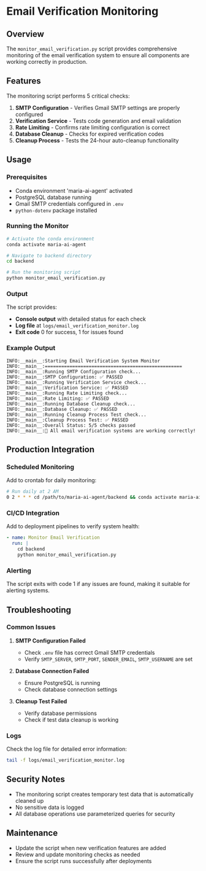 # Email Verification Monitoring

## Overview

The `monitor_email_verification.py` script provides comprehensive monitoring of the email verification system to ensure all components are working correctly in production.

## Features

The monitoring script performs 5 critical checks:

1. **SMTP Configuration** - Verifies Gmail SMTP settings are properly configured
2. **Verification Service** - Tests code generation and email validation
3. **Rate Limiting** - Confirms rate limiting configuration is correct
4. **Database Cleanup** - Checks for expired verification codes
5. **Cleanup Process** - Tests the 24-hour auto-cleanup functionality

## Usage

### Prerequisites

- Conda environment 'maria-ai-agent' activated
- PostgreSQL database running
- Gmail SMTP credentials configured in `.env`
- `python-dotenv` package installed

### Running the Monitor

```bash
# Activate the conda environment
conda activate maria-ai-agent

# Navigate to backend directory
cd backend

# Run the monitoring script
python monitor_email_verification.py
```

### Output

The script provides:
- **Console output** with detailed status for each check
- **Log file** at `logs/email_verification_monitor.log`
- **Exit code** 0 for success, 1 for issues found

### Example Output

```
INFO:__main__:Starting Email Verification System Monitor
INFO:__main__:==================================================
INFO:__main__:Running SMTP Configuration check...
INFO:__main__:SMTP Configuration: ✅ PASSED
INFO:__main__:Running Verification Service check...
INFO:__main__:Verification Service: ✅ PASSED
INFO:__main__:Running Rate Limiting check...
INFO:__main__:Rate Limiting: ✅ PASSED
INFO:__main__:Running Database Cleanup check...
INFO:__main__:Database Cleanup: ✅ PASSED
INFO:__main__:Running Cleanup Process Test check...
INFO:__main__:Cleanup Process Test: ✅ PASSED
INFO:__main__:Overall Status: 5/5 checks passed
INFO:__main__:🎉 All email verification systems are working correctly!
```

## Production Integration

### Scheduled Monitoring

Add to crontab for daily monitoring:
```bash
# Run daily at 2 AM
0 2 * * * cd /path/to/maria-ai-agent/backend && conda activate maria-ai-agent && python monitor_email_verification.py
```

### CI/CD Integration

Add to deployment pipelines to verify system health:
```yaml
- name: Monitor Email Verification
  run: |
    cd backend
    python monitor_email_verification.py
```

### Alerting

The script exits with code 1 if any issues are found, making it suitable for alerting systems.

## Troubleshooting

### Common Issues

1. **SMTP Configuration Failed**
   - Check `.env` file has correct Gmail SMTP credentials
   - Verify `SMTP_SERVER`, `SMTP_PORT`, `SENDER_EMAIL`, `SMTP_USERNAME` are set

2. **Database Connection Failed**
   - Ensure PostgreSQL is running
   - Check database connection settings

3. **Cleanup Test Failed**
   - Verify database permissions
   - Check if test data cleanup is working

### Logs

Check the log file for detailed error information:
```bash
tail -f logs/email_verification_monitor.log
```

## Security Notes

- The monitoring script creates temporary test data that is automatically cleaned up
- No sensitive data is logged
- All database operations use parameterized queries for security

## Maintenance

- Update the script when new verification features are added
- Review and update monitoring checks as needed
- Ensure the script runs successfully after deployments 